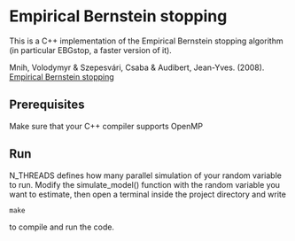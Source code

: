 # Empirical Bernstein stopping
This is a C++ implementation of the Empirical Bernstein stopping algorithm (in particular EBGstop, a faster version of it).

Mnih, Volodymyr & Szepesvári, Csaba & Audibert, Jean-Yves. (2008). [Empirical Bernstein stopping](https://dl.acm.org/doi/10.1145/1390156.1390241)

## Prerequisites
Make sure that your C++ compiler supports OpenMP

## Run 
N_THREADS defines how many parallel simulation of your random variable to run.
Modify the simulate_model() function with the random variable you want to estimate, then open a terminal inside the project directory and write 
```
make
```
to compile and run the code.


